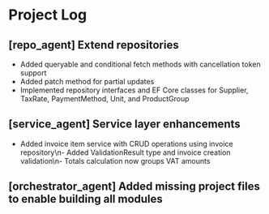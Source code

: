 # Project Log

## [repo_agent] Extend repositories
- Added queryable and conditional fetch methods with cancellation token support
- Added patch method for partial updates
- Implemented repository interfaces and EF Core classes for Supplier, TaxRate, PaymentMethod, Unit, and ProductGroup
## [service_agent] Service layer enhancements
- Added invoice item service with CRUD operations using invoice repository\n- Added ValidationResult type and invoice creation validation\n- Totals calculation now groups VAT amounts
## [orchestrator_agent] Added missing project files to enable building all modules

